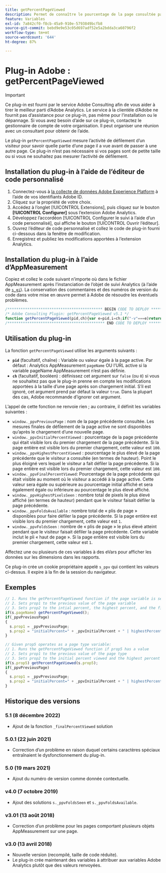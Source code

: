 ```yaml
---
title: getPercentPageViewed
description: Permet de connaître le pourcentage de la page consultée par le visiteur.
feature: Variables
exl-id: 7a842cf0-f8cb-45a9-910e-5793849bcfb8
source-git-commit: bebd9e9e53c05d697adf52e5a2bdda3ca60796f2
workflow-type: tm+mt
source-wordcount: '644'
ht-degree: 87%

---
```


# Plug-in Adobe : getPercentPageViewed

>[!IMPORTANT]
>
>Ce plug-in est fourni par le service Adobe Consulting afin de vous aider à tirer le meilleur parti d’Adobe Analytics. Le service à la clientèle d’Adobe ne fournit pas d’assistance pour ce plug-in, pas même pour l’installation ou le dépannage. Si vous avez besoin d’aide sur ce plug-in, contactez le gestionnaire de compte de votre organisation. Il peut organiser une réunion avec un consultant pour obtenir de l’aide.

Le plug-in `getPercentPageViewed` mesure l’activité de défilement d’un visiteur pour savoir quelle partie d’une page il a vue avant de passer à une autre page. Ce plug-in n’est pas nécessaire si vos pages sont de petite taille ou si vous ne souhaitez pas mesurer l’activité de défilement.

<!--## Install the plug-in using the Web SDK or the Adobe Analytics extension

Adobe offers an extension that allows you to use most commonly-used plug-ins.

1. Log in to [Adobe Experience Platform Data Collection](https://experience.adobe.com/data-collection) using your AdobeID credentials.
1. Click the desired tag property.
1. Go to the [!UICONTROL Extensions] tab, then click on the [!UICONTROL Catalog] button
1. Install and publish the [!UICONTROL Common Analytics Plugins] extension
1. If you haven't already, create a rule labeled "Initialize Plug-ins" with the following configuration:
    * Condition: None
    * Event: Core – Library Loaded (Page Top)
1. Add an action to the above rule with the following configuration:
    * Extension: Common Analytics Plugins
    * Action Type: Initialize getPercentPageViewed
1. Save and publish the changes to the rule.-->

## Installation du plug-in à l’aide de l’éditeur de code personnalisé

1. Connectez-vous à [la collecte de données Adobe Experience Platform](https://experience.adobe.com/data-collection) à l’aide de vos identifiants Adobe ID.
1. Cliquez sur la propriété de votre choix.
1. Accédez à l’onglet [!UICONTROL Extensions], puis cliquez sur le bouton **[!UICONTROL Configurer]** sous l’extension Adobe Analytics.
1. Développez l’accordéon [!UICONTROL Configurer le suivi à l’aide d’un code personnalisé], qui affiche le bouton [!UICONTROL Ouvrir l’éditeur].
1. Ouvrez l’éditeur de code personnalisé et collez le code de plug-in fourni ci-dessous dans la fenêtre de modification.
1. Enregistrez et publiez les modifications apportées à l’extension Analytics.

## Installation du plug-in à l’aide d’AppMeasurement

Copiez et collez le code suivant n’importe où dans le fichier AppMeasurement après l’instanciation de l’objet de suivi Analytics (à l’aide de [`s_gi`](../functions/s-gi.md)). La conservation des commentaires et des numéros de version du code dans votre mise en œuvre permet à Adobe de résoudre les éventuels problèmes.

```js
/******************************************* BEGIN CODE TO DEPLOY *******************************************/
/* Adobe Consulting Plugin: getPercentPageViewed v5.1 */
function getPercentPageViewed(pid,ch){var e=pid,i=ch;if("-v"===e)return{plugin:"getPercentPageViewed",version:"5.1"};var t=function(){if(void 0!==window.s_c_il){for(var e,i=0;i<window.s_c_il.length;i++)if((e=window.s_c_il[i])._c&&"s_c"===e._c)return e}}();function o(){if(window.ppvID){var e=Math.max(Math.max(document.body.scrollHeight,document.documentElement.scrollHeight),Math.max(document.body.offsetHeight,document.documentElement.offsetHeight),Math.max(document.body.clientHeight,document.documentElement.clientHeight)),i=window.innerHeight||document.documentElement.clientHeight||document.body.clientHeight,t=(window.pageYOffset||window.document.documentElement.scrollTop||window.document.body.scrollTop)+i,o=Math.min(Math.round(t/e*100),100),n=Math.floor(e/i),p=Math.floor(t/i),s="";if(!window.cookieRead("s_tp")||decodeURIComponent(window.cookieRead("s_ppv").split(",")[0])!==window.ppvID||window.p_fo(window.ppvID)||!0==window.ppvChange&&window.cookieRead("s_tp")&&e!=window.cookieRead("s_tp")){if((decodeURIComponent(window.cookieRead("s_ppv").split(",")[0])!==window.ppvID||window.p_fo(window.ppvID+"1"))&&window.cookieWrite("s_ips",t),window.cookieRead("s_tp")&&decodeURIComponent(window.cookieRead("s_ppv").split(",")[0])===window.ppvID){window.cookieRead("s_tp");var a=window.cookieRead("s_ppv"),c=a.indexOf(",")>-1?a.split(","):[],d=c[0]?c[0]:"",r=window.cookieRead("s_ips"),l=c[3]?c[3]:"";s=d+","+Math.round(r/e*100)+","+Math.round(l/e*100)+","+o+","+l+","+n+","+p}window.cookieWrite("s_tp",e)}else s=window.cookieRead("s_ppv");var v=s&&s.indexOf(",")>-1?s.split(",",7):[],f=v.length>0?v[0]:encodeURIComponent(window.ppvID),$=v.length>1?parseInt(v[1]):o,h=v.length>2?parseInt(v[2]):o,u=v.length>4?parseInt(v[4]):t,k=v.length>5?parseInt(v[5]):n,m=v.length>6?parseInt(v[6]):p;o>0&&(s=f+","+$+","+(o>h?o:h)+","+o+","+(t>u?t:u)+","+(n>k?n:k)+","+(p>m?p:m)),window.cookieWrite("s_ppv",s)}}void 0!==t&&(t.contextData.getPercentPageViewed="5.1"),window.pageName=void 0!==t&&t.pageName||"",window.cookieWrite=window.cookieWrite||function(e,i,t){if("string"==typeof e){if(g=function(){var e=window.location.hostname,i=window.location.hostname.split(".").length-1;if(e&&!/^[0-9.]+$/.test(e)){i=2<i?i:2;var t=e.lastIndexOf(".");if(0<=t){for(;0<=t&&1<i;)t=e.lastIndexOf(".",t-1),i--;t=0<t?e.substring(t):e}}return t}(),i=void 0!==i?""+i:"",t||""===i){if(""===i&&(t=-60),"number"==typeof t){var o=new Date;o.setTime(o.getTime()+6e4*t)}else o=t}return!!e&&(document.cookie=encodeURIComponent(e)+"="+encodeURIComponent(i)+"; path=/;"+(t?" expires="+o.toUTCString()+";":"")+(g?" domain="+g+";":""),void 0!==window.cookieRead)&&window.cookieRead(e)===i}},window.cookieRead=window.cookieRead||function(e){if("string"!=typeof e)return"";e=encodeURIComponent(e);var i=" "+document.cookie,t=i.indexOf(" "+e+"="),o=0>t?t:i.indexOf(";",t);return(e=0>t?"":decodeURIComponent(i.substring(t+2+e.length,0>o?i.length:o)))?e:""},window.p_fo=window.p_fo||function(e){return window.__fo||(window.__fo={}),!window.__fo[e]&&(window.__fo[e]={},!0)};var n=window.cookieRead("s_ppv"),p=n.indexOf(",")>-1?n.split(","):[];p[0]=p.length>0?decodeURIComponent(p[0]):"",e=e||(window.pageName?window.pageName:document.location.href),void 0===i||!0==i?window.ppvChange=!0:window.ppvChange=!1,void 0!==t&&t.linkType&&"o"===t.linkType||(window.ppvID&&window.ppvID===e||(window.ppvID=e,window.cookieWrite("s_ppv",""),o()),window.p_fo("s_gppvLoad2")&&window.addEventListener&&(window.addEventListener("load",o,!1),window.addEventListener("click",o,!1),window.addEventListener("scroll",o,!1)),this._ppvPreviousPage=p[0]?p[0]:"",this._ppvInitialPercentViewed=p[1]?p[1]:"",this._ppvHighestPercentViewed=p[2]?p[2]:"",this._ppvFinalPercentViewed=p[3]?p[3]:"",this._ppvHighestPixelsSeen=p[4]?p[4]:"",this._ppvFoldsAvailable=p[5]?p[5]:"",this._ppvFoldsSeen=p[6]?p[6]:"")}
/******************************************** END CODE TO DEPLOY ********************************************/
```

## Utilisation du plug-in

La fonction `getPercentPageViewed` utilise les arguments suivants :

* **`pid`** (facultatif, chaîne) : Variable ou valeur égale à la page active. Par défaut : Analytics AppMeasurement `pageName` OU l’URL active si la variable pageName AppMeasurement n’est pas définie.
* **`ch`** (facultatif, booléen) : définissez cet argument sur `false` (ou `0`) si vous ne souhaitez pas que le plug-in prenne en compte les modifications apportées à la taille d’une page après son chargement initial. S’il est ignoré, cet argument prend par défaut la valeur `true`. Dans la plupart des cas, Adobe recommande d’ignorer cet argument.

Lʼappel de cette fonction ne renvoie rien ; au contraire, il définit les variables suivantes :

* `window._ppvPreviousPage` : nom de la page précédente consultée. Les mesures finales de défilement de la page active ne sont disponibles qu’après le chargement d’une nouvelle page.
* `window._ppvInitialPercentViewed` : pourcentage de la page précédente qui était visible lors du premier chargement de la page précédente. Si la page entière est visible lors du premier chargement, cette valeur est `100`.
* `window._ppvHighestPercentViewed` : pourcentage le plus élevé de la page précédente que le visiteur a consultée (en termes de hauteur). Point le plus éloigné vers lequel le visiteur a fait défiler la page précédente. Si la page entière est visible lors du premier chargement, cette valeur est `100`.
* `window._ppvFinalPercentViewed`: Pourcentage de la page précédente qui était visible au moment où le visiteur a accédé à la page active. Cette valeur sera égale ou supérieure au pourcentage initial affiché et sera également égale ou inférieure au pourcentage le plus élevé affiché.
* `window._ppvHighestPixelsSeen` : nombre total de pixels le plus élevé affiché (en termes de hauteur) pendant que le visiteur faisait défiler la page précédente.
* `window._ppvFoldsAvailable` : nombre total de « plis de page » disponibles pour faire défiler la page précédente. Si la page entière est visible lors du premier chargement, cette valeur est `1`.
* `window._ppvFoldsSeen` : nombre de « plis de page » le plus élevé atteint pendant que le visiteur faisait défiler la page précédente. Cette variable inclut le pli « haut de page ». Si la page entière est visible lors du premier chargement, cette valeur est `1`.

Affectez une ou plusieurs de ces variables à des eVars pour afficher les données sur les dimensions dans les rapports.

Ce plug-in crée un cookie propriétaire appelé `s_ppv` qui contient les valeurs ci-dessus. Il expire à la fin de la session du navigateur.

## Exemples

```js
// 1. Runs the getPercentPageViewed function if the page variable is set
// 2. Sets prop1 to the previous value of the page variable
// 3. Sets prop2 to the intial percent, the highest percent, and the final percent viewed; the number of folds available on the page, and the number of folds viewed ( of the previous page)
if(s.pageName) getPercentPageViewed();
if(_ppvPreviousPage)
{
  s.prop1 = _ppvPreviousPage;
  s.prop2 = "initialPercent=" + _ppvInitialPercent + " | highestPercent=" + _ppvHighestPercentViewed + " | finalPercent=" + _ppvFinalPercentViewed + " | foldsAvailable=" + _ppvFoldsAvailable + " | foldsSeen=" + _ppvFoldsSeen;
}

// Given prop5 operates as a page type variable:
// 1. Runs the getPercentPageViewed function if prop5 has a value
// 2. Sets prop1 to the previous value of the page type
// 3. Sets prop2 to the initial percent viewed and the highest percent viewed.
if(s.prop5) getPercentPageViewed(s.prop5);
if(_ppvPreviousPage)
{
  s.prop1 = _ppvPreviousPage;
  s.prop2 = "initialPercent=" + _ppvInitialPercent + " | highestPercent=" + _ppvHighestPercentViewed;
}
```

## Historique des versions

### 5.1 (8 décembre 2022)

* Ajout de la fonction `_finalPercentViewed` solution

### 5.0.1 (22 juin 2021)

* Correction dʼun problème en raison duquel certains caractères spéciaux entraînaient le dysfonctionnement du plug-in.

### 5.0 (19 mars 2021)

* Ajout du numéro de version comme donnée contextuelle.

### v4.0 (7 octobre 2019)

* Ajout des solutions `s._ppvFoldsSeen` et `s._ppvFoldsAvailable`.

### v3.01 (13 août 2018)

* Correction d’un problème pour les pages comportant plusieurs objets AppMeasurement sur une page.

### v3.0 (13 avril 2018)

* Nouvelle version (recompilé, taille de code réduite).
* Le plug-in crée maintenant des variables à attribuer aux variables Adobe Analytics plutôt que des valeurs renvoyées.
